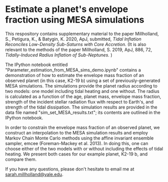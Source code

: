 Estimate a planet's envelope fraction using MESA simulations
======================================================================

This respository contains supplementary material to the paper Millholland, S., Petigura, K., \& Batygin, K. 2020, ApJ, submitted, <i> Tidal Inflation Reconciles Low-Density Sub-Saturns with Core Accretion. </i> (It is also relevant to the methods of the paper Millholland, S. 2019, ApJ, 886, 72, <i> Tidally-Induced Radius Inflation of Sub-Neptunes. </i>)

The IPython notebook entitled "Parameter_estimation_from_MESA_sims_demo.ipynb" contains a demonstration of how to estimate the envelope mass fraction of an observed planet (in this case, K2-19 b) using a set of previously-generated MESA simulations. The simulations provide the planet radius according to two models: one model including tidal heating and one without. The radius is calculated as a function of the age, planet mass, envelope mass fraction, strength of the incident stellar radiation flux with respect to Earth's, and strength of the tidal dissipation. The simulation results are provided in the data file named "sim_set_MESA_results.txt"; its contents are outlined in the IPython notebook. 

In order to constrain the envelope mass fraction of an observed planet, we construct an interpolation to the MESA simulation results and employ Markov Chain Monte Carlo methods using the affine invariant ensemble sampler, emcee (Foreman-Mackey et al. 2013). In doing this, one can choose either of the two models with or without including the effects of tidal heating. We present both cases for our example planet, K2-19 b, and compare them. 

If you have any questions, please don't hesitate to email me at sarah.millholland@yale.edu.
